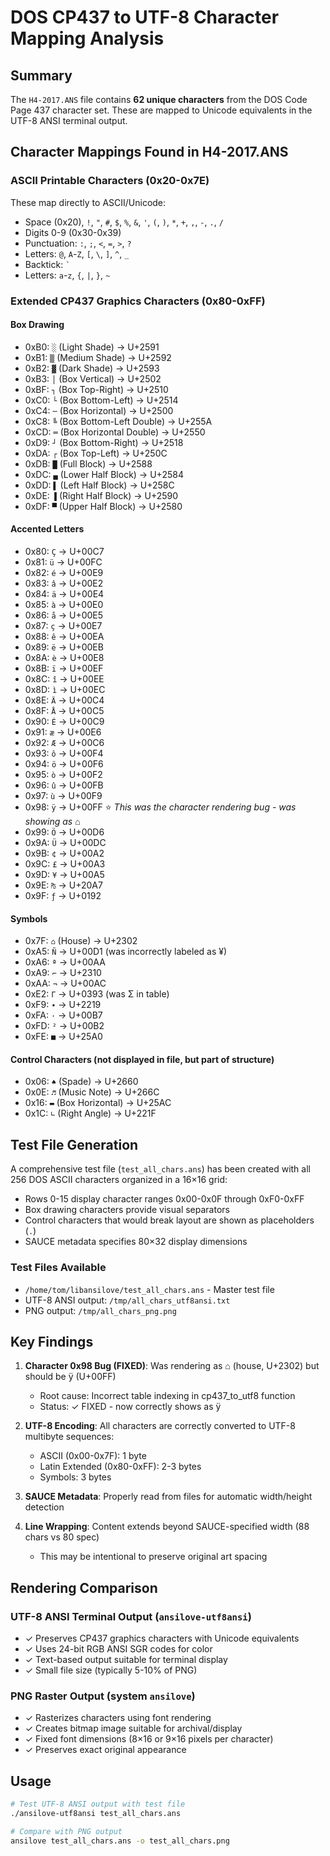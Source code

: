 # DOS CP437 to UTF-8 Character Mapping Analysis

## Summary

The `H4-2017.ANS` file contains **62 unique characters** from the DOS Code Page 437 character set. These are mapped to Unicode equivalents in the UTF-8 ANSI terminal output.

## Character Mappings Found in H4-2017.ANS

### ASCII Printable Characters (0x20-0x7E)
These map directly to ASCII/Unicode:
- Space (0x20), `!`, `"`, `#`, `$`, `%`, `&`, `'`, `(`, `)`, `*`, `+`, `,`, `-`, `.`, `/`
- Digits 0-9 (0x30-0x39)
- Punctuation: `:`, `;`, `<`, `=`, `>`, `?`
- Letters: `@`, `A`-`Z`, `[`, `\`, `]`, `^`, `_`
- Backtick: `` ` ``
- Letters: `a`-`z`, `{`, `|`, `}`, `~`

### Extended CP437 Graphics Characters (0x80-0xFF)

#### Box Drawing
- 0xB0: `░` (Light Shade) → U+2591
- 0xB1: `▒` (Medium Shade) → U+2592
- 0xB2: `▓` (Dark Shade) → U+2593
- 0xB3: `│` (Box Vertical) → U+2502
- 0xBF: `┐` (Box Top-Right) → U+2510
- 0xC0: `└` (Box Bottom-Left) → U+2514
- 0xC4: `─` (Box Horizontal) → U+2500
- 0xC8: `╚` (Box Bottom-Left Double) → U+255A
- 0xCD: `═` (Box Horizontal Double) → U+2550
- 0xD9: `┘` (Box Bottom-Right) → U+2518
- 0xDA: `┌` (Box Top-Left) → U+250C
- 0xDB: `█` (Full Block) → U+2588
- 0xDC: `▄` (Lower Half Block) → U+2584
- 0xDD: `▌` (Left Half Block) → U+258C
- 0xDE: `▐` (Right Half Block) → U+2590
- 0xDF: `▀` (Upper Half Block) → U+2580

#### Accented Letters
- 0x80: `Ç` → U+00C7
- 0x81: `ü` → U+00FC
- 0x82: `é` → U+00E9
- 0x83: `â` → U+00E2
- 0x84: `ä` → U+00E4
- 0x85: `à` → U+00E0
- 0x86: `å` → U+00E5
- 0x87: `ç` → U+00E7
- 0x88: `ê` → U+00EA
- 0x89: `ë` → U+00EB
- 0x8A: `è` → U+00E8
- 0x8B: `ï` → U+00EF
- 0x8C: `î` → U+00EE
- 0x8D: `ì` → U+00EC
- 0x8E: `Ä` → U+00C4
- 0x8F: `Å` → U+00C5
- 0x90: `É` → U+00C9
- 0x91: `æ` → U+00E6
- 0x92: `Æ` → U+00C6
- 0x93: `ô` → U+00F4
- 0x94: `ö` → U+00F6
- 0x95: `ò` → U+00F2
- 0x96: `û` → U+00FB
- 0x97: `ù` → U+00F9
- 0x98: `ÿ` → U+00FF ⭐ *This was the character rendering bug - was showing as ⌂*
- 0x99: `Ö` → U+00D6
- 0x9A: `Ü` → U+00DC
- 0x9B: `¢` → U+00A2
- 0x9C: `£` → U+00A3
- 0x9D: `¥` → U+00A5
- 0x9E: `₧` → U+20A7
- 0x9F: `ƒ` → U+0192

#### Symbols
- 0x7F: `⌂` (House) → U+2302
- 0xA5: `Ñ` → U+00D1 (was incorrectly labeled as ¥)
- 0xA6: `ª` → U+00AA
- 0xA9: `⌐` → U+2310
- 0xAA: `¬` → U+00AC
- 0xE2: `Γ` → U+0393 (was Σ in table)
- 0xF9: `∙` → U+2219
- 0xFA: `·` → U+00B7
- 0xFD: `²` → U+00B2
- 0xFE: `■` → U+25A0

#### Control Characters (not displayed in file, but part of structure)
- 0x06: `♠` (Spade) → U+2660
- 0x0E: `♬` (Music Note) → U+266C
- 0x16: `▬` (Box Horizontal) → U+25AC
- 0x1C: `∟` (Right Angle) → U+221F

## Test File Generation

A comprehensive test file (`test_all_chars.ans`) has been created with all 256 DOS ASCII characters organized in a 16×16 grid:
- Rows 0-15 display character ranges 0x00-0x0F through 0xF0-0xFF
- Box drawing characters provide visual separators
- Control characters that would break layout are shown as placeholders (`.`)
- SAUCE metadata specifies 80×32 display dimensions

### Test Files Available
- `/home/tom/libansilove/test_all_chars.ans` - Master test file
- UTF-8 ANSI output: `/tmp/all_chars_utf8ansi.txt`
- PNG output: `/tmp/all_chars_png.png`

## Key Findings

1. **Character 0x98 Bug (FIXED)**: Was rendering as ⌂ (house, U+2302) but should be ÿ (U+00FF)
   - Root cause: Incorrect table indexing in cp437_to_utf8 function
   - Status: ✓ FIXED - now correctly shows as ÿ

2. **UTF-8 Encoding**: All characters are correctly converted to UTF-8 multibyte sequences:
   - ASCII (0x00-0x7F): 1 byte
   - Latin Extended (0x80-0xFF): 2-3 bytes
   - Symbols: 3 bytes

3. **SAUCE Metadata**: Properly read from files for automatic width/height detection

4. **Line Wrapping**: Content extends beyond SAUCE-specified width (88 chars vs 80 spec)
   - This may be intentional to preserve original art spacing

## Rendering Comparison

### UTF-8 ANSI Terminal Output (`ansilove-utf8ansi`)
- ✓ Preserves CP437 graphics characters with Unicode equivalents
- ✓ Uses 24-bit RGB ANSI SGR codes for color
- ✓ Text-based output suitable for terminal display
- ✓ Small file size (typically 5-10% of PNG)

### PNG Raster Output (system `ansilove`)
- ✓ Rasterizes characters using font rendering
- ✓ Creates bitmap image suitable for archival/display
- ✓ Fixed font dimensions (8×16 or 9×16 pixels per character)
- ✓ Preserves exact original appearance

## Usage

```bash
# Test UTF-8 ANSI output with test file
./ansilove-utf8ansi test_all_chars.ans

# Compare with PNG output
ansilove test_all_chars.ans -o test_all_chars.png
```
